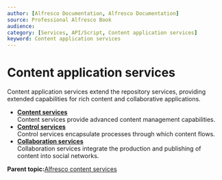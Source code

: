 ```yaml
---
author: [Alfresco Documentation, Alfresco Documentation]
source: Professional Alfresco Book
audience: 
category: [Services, API/Script, Content application services]
keyword: Content application services
---
```


# Content application services

Content application services extend the repository services, providing extended capabilities for rich content and collaborative applications.

-   **[Content services](../concepts/serv-content-about.md)**  
Content services provide advanced content management capabilities.
-   **[Control services](../concepts/serv-control-about.md)**  
 Control services encapsulate processes through which content flows.
-   **[Collaboration services](../concepts/serv-collaboration-about.md)**  
Collaboration services integrate the production and publishing of content into social networks.

**Parent topic:**[Alfresco content services](../concepts/serv-about.md)


